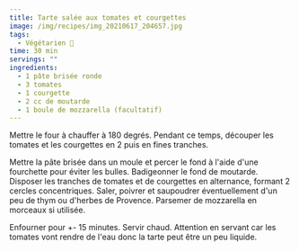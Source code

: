 ```yaml
---
title: Tarte salée aux tomates et courgettes
image: /img/recipes/img_20210617_204657.jpg
tags:
  - Végétarien 🌿
time: 30 min
servings: ""
ingredients:
  - 1 pâte brisée ronde
  - 3 tomates
  - 1 courgette
  - 2 cc de moutarde
  - 1 boule de mozzarella (facultatif)
---
```

Mettre le four à chauffer à 180 degrés. Pendant ce temps, découper les tomates et les courgettes en 2 puis en fines tranches.

Mettre la pâte brisée dans un moule et percer le fond à l'aide d'une fourchette pour éviter les bulles. Badigeonner le fond de moutarde. Disposer les tranches de tomates et de courgettes en alternance, formant 2 cercles concentriques. Saler, poivrer et saupoudrer éventuellement d'un peu de thym ou d'herbes de Provence. Parsemer de mozzarella en morceaux si utilisée.

Enfourner pour +- 15 minutes. Servir chaud. Attention en servant car les tomates vont rendre de l'eau donc la tarte peut être un peu liquide.